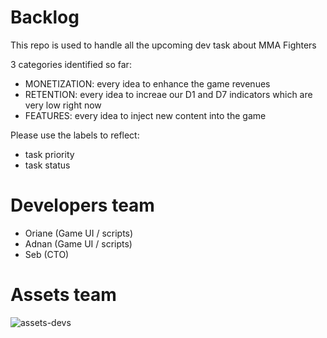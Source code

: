 # Backlog 

This repo is used to handle all the upcoming dev task about MMA Fighters 

3 categories identified so far:
- MONETIZATION: every idea to enhance the game revenues
- RETENTION: every idea to increae our D1 and D7 indicators which are very low right now
- FEATURES: every idea to inject new content into the game

Please use the labels to reflect:
- task priority
- task status

# Developers team
- Oriane (Game UI / scripts)
- Adnan (Game UI / scripts)
- Seb (CTO)

# Assets team

![assets-devs](https://github.com/user-attachments/assets/8a08b7a4-ef30-4640-9a2f-96a669ade4b6)
